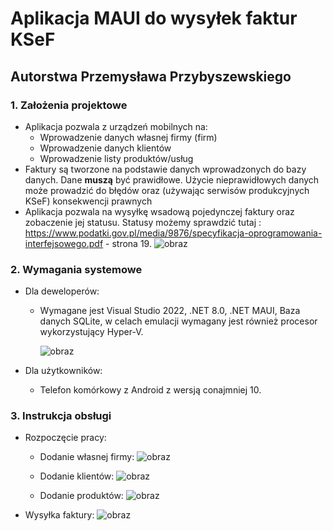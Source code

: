 # Aplikacja MAUI do wysyłek faktur KSeF
## Autorstwa Przemysława Przybyszewskiego

### 1. Założenia projektowe

* Aplikacja pozwala z urządzeń mobilnych na:
  - Wprowadzenie danych własnej firmy (firm)
  - Wprowadzenie danych klientów
  - Wprowadzenie listy produktów/usług
* Faktury są tworzone na podstawie danych wprowadzonych do bazy danych. Dane **muszą** być prawidłowe. Użycie nieprawidłowych danych może prowadzić do
  błędów oraz (używając serwisów produkcyjnych KSeF) konsekwencji prawnych
* Aplikacja pozwala na wysyłkę wsadową pojedynczej faktury oraz zobaczenie jej statusu. Statusy możemy sprawdzić tutaj : https://www.podatki.gov.pl/media/9876/specyfikacja-oprogramowania-interfejsowego.pdf - strona 19.
![obraz](https://github.com/user-attachments/assets/9d3dafea-328c-41f2-9a9d-36153653ece2)

### 2. Wymagania systemowe

* Dla deweloperów:
  * Wymagane jest Visual Studio 2022, .NET 8.0, .NET MAUI, Baza danych SQLite, w celach emulacji wymagany jest również procesor wykorzystujący Hyper-V.

    ![obraz](https://github.com/user-attachments/assets/88b7472e-d37a-49a1-b7d6-59aff77eac4e)
  
* Dla użytkowników:
  * Telefon komórkowy z Android z wersją conajmniej 10.

### 3. Instrukcja obsługi

 * Rozpoczęcie pracy:
    * Dodanie własnej firmy:
      ![obraz](https://github.com/user-attachments/assets/1ce7d2ae-a189-483b-b9db-df3fe2a75e78)

    * Dodanie klientów:
      ![obraz](https://github.com/user-attachments/assets/a855d926-d4c4-409f-8ec0-d2f97ad364ce)

    * Dodanie produktów:
      ![obraz](https://github.com/user-attachments/assets/b0c6e209-a642-4a5a-b66e-794ada5591fe)

 * Wysyłka faktury:
    ![obraz](https://github.com/user-attachments/assets/6a37f28a-296f-4754-afa9-85748340df36)






